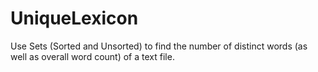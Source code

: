 # UniqueLexicon
Use Sets (Sorted and Unsorted) to find the number of distinct words (as well as overall word count) of a text file. 
